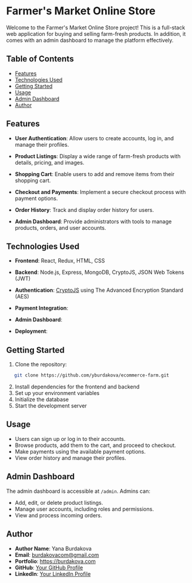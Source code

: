 # Farmer's Market Online Store

Welcome to the Farmer's Market Online Store project! This is a full-stack web application for buying and selling farm-fresh products. In addition, it comes with an admin dashboard to manage the platform effectively.

## Table of Contents

- [Features](#features)
- [Technologies Used](#technologies-used)
- [Getting Started](#getting-started)
- [Usage](#usage)
- [Admin Dashboard](#admin-dashboard)
- [Author](#author)


## Features

- **User Authentication**: Allow users to create accounts, log in, and manage their profiles.

- **Product Listings**: Display a wide range of farm-fresh products with details, pricing, and images.

- **Shopping Cart**: Enable users to add and remove items from their shopping cart.

- **Checkout and Payments**: Implement a secure checkout process with payment options.

- **Order History**: Track and display order history for users.

- **Admin Dashboard**: Provide administrators with tools to manage products, orders, and user accounts.


## Technologies Used

- **Frontend**: React, Redux, HTML, CSS

- **Backend**: Node.js, Express, MongoDB, CryptoJS, JSON Web Tokens (JWT)

- **Authentication**: [CryptoJS](https://cryptojs.gitbook.io/docs/) using The Advanced Encryption Standard (AES)

- **Payment Integration**: 

- **Admin Dashboard**: 

- **Deployment**: 

## Getting Started

1. Clone the repository:
 ```bash
    git clone https://github.com/yburdakova/ecommerce-farm.git
```

2. Install dependencies for the frontend and backend
3. Set up your environment variables
4. Initialize the database
5. Start the development server

## Usage

- Users can sign up or log in to their accounts.
- Browse products, add them to the cart, and proceed to checkout.
- Make payments using the available payment options.
- View order history and manage their profiles.

## Admin Dashboard

The admin dashboard is accessible at `/admin`. Admins can:

- Add, edit, or delete product listings.
- Manage user accounts, including roles and permissions.
- View and process incoming orders.

## Author

- **Author Name**: Yana Burdakova
- **Email**: burdakovacom@gmail.com
- **Portfolio**: https://burdakova.com
- **GitHub**: [Your GitHub Profile](https://github.com/yburdakova)
- **LinkedIn**: [Your LinkedIn Profile](https://www.linkedin.com/in/yana-burdakova/)
